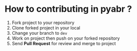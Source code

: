 # How to contributing in pyabr ?

1. Fork project to your repository
2. Clone forked project in your local
3. Change your branch to `dev`
4. Work on project then push on your forked repository
5. Send **Pull Request** for review and merge to project